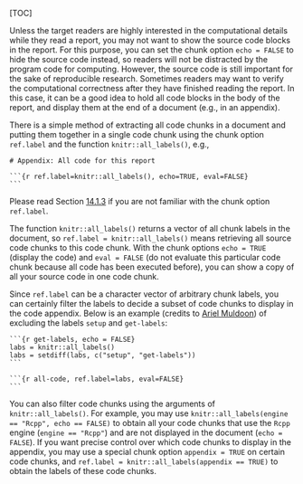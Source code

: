 [TOC]

Unless the target readers are highly interested in the computational details while they read a report, you may not want to show the source code blocks in the report. For this purpose, you can set the chunk option `echo = FALSE` to hide the source code instead, so readers will not be distracted by the program code for computing. However, the source code is still important for the sake of reproducible research. Sometimes readers may want to verify the computational correctness after they have finished reading the report. In this case, it can be a good idea to hold all code blocks in the body of the report, and display them at the end of a document (e.g., in an appendix).

There is a simple method of extracting all code chunks in a document and putting them together in a single code chunk using the chunk option `ref.label` and the function `knitr::all_labels()`, e.g.,

    # Appendix: All code for this report
    
    ```{r ref.label=knitr::all_labels(), echo=TRUE, eval=FALSE}
    ```

Please read Section [14.1.3]($Reuse-Code-Chunks) if you are not familiar with the chunk option `ref.label`.

The function `knitr::all_labels()` returns a vector of all chunk labels in the document, so `ref.label = knitr::all_labels()` means retrieving all source code chunks to this code chunk. With the chunk options `echo = TRUE` (display the code) and `eval = FALSE` (do not evaluate this particular code chunk because all code has been executed before), you can show a copy of all your source code in one code chunk.

Since `ref.label` can be a character vector of arbitrary chunk labels, you can certainly filter the labels to decide a subset of code chunks to display in the code appendix. Below is an example (credits to [Ariel Muldoon](https://yihui.org/en/2018/09/code-appendix/)) of excluding the labels `setup` and `get-labels`:

    ```{r get-labels, echo = FALSE}
    labs = knitr::all_labels()
    labs = setdiff(labs, c("setup", "get-labels"))
    ```
    
    ```{r all-code, ref.label=labs, eval=FALSE}
    ```

You can also filter code chunks using the arguments of `knitr::all_labels()`. For example, you may use `knitr::all_labels(engine == "Rcpp", echo == FALSE)` to obtain all your code chunks that use the `Rcpp` engine (`engine == "Rcpp"`) and are not displayed in the document (`echo = FALSE`). If you want precise control over which code chunks to display in the appendix, you may use a special chunk option `appendix = TRUE` on certain code chunks, and `ref.label = knitr::all_labels(appendix == TRUE)` to obtain the labels of these code chunks.
